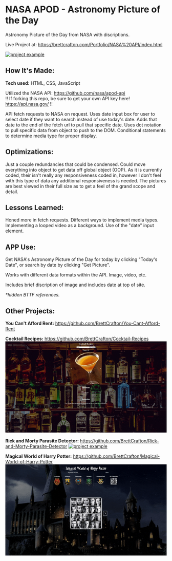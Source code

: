 # NASA APOD - Astronomy Picture of the Day

Astronomy Picture of the Day from NASA with discriptions.

Live Project at: <a href="https://brettcrafton.com/Portfolio/NASA%20API/index.html" target="_blank" rel="noreferrer"> https://brettcrafton.com/Portfolio/NASA%20API/index.html </a>

<a href="https://brettcrafton.com/Portfolio/NASA%20API/index.html" target="_blank" rel="noreferrer"> <img src="https://github.com/BrettCrafton/BrettCrafton/blob/main/assets/NASA%20APOD%20gif.gif?raw=true" alt="project example"/> </a>

## How It's Made:

**Tech used:** HTML, CSS, JavaScript

Utilized the NASA API: https://github.com/nasa/apod-api<br>
!! If forking this repo, be sure to get your own API key here! https://api.nasa.gov/ !!

API fetch requests to NASA on request. Uses date input box for user to select date if they want to search instead of use today's date. Adds that date to the end of the fetch url to pull that specific date. Uses dot notation to pull specific data from object to push to the DOM. Conditional statements to determine media type for proper display. 

## Optimizations:

Just a couple redundancies that could be condensed. Could move everything into object to get data off global object (OOP). As it is currently coded, their isn't really any responsiveness coded in, however I don't feel with this type of data any additional responsiveness is needed. The pictures are best viewed in their full size as to get a feel of the grand scope and detail.

## Lessons Learned:

Honed more in fetch requests. Different ways to implement media types. Implementing a looped video as a background. Use of the "date" input element.

## APP Use:

Get NASA's Astronomy Picture of the Day for today by clicking "Today's Date", or search by date by clicking "Get Picture".

Works with different data formats within the API. Image, video, etc.

Includes brief discription of image and includes date at top of site.

<em>*hidden BTTF references.</em>

## Other Projects:

**You Can't Afford Rent:** https://github.com/BrettCrafton/You-Cant-Afford-Rent

**Cocktail Recipes:** https://github.com/BrettCrafton/Cocktail-Recipes
<a href="https://brettcrafton.com/Portfolio/Bar%20API/index.html" target="_blank" rel="noreferrer"> <img src="https://github.com/BrettCrafton/BrettCrafton/blob/main/assets/Cocktail%20Recipe%20gif.gif?raw=true" alt="project example"/> </a>


**Rick and Morty Parasite Detector:** https://github.com/BrettCrafton/Rick-and-Morty-Parasite-Detector
<a href="https://brettcrafton.com/Portfolio/Rick-and-Morty/index.html" target="_blank" rel="noreferrer"> <img src="https://github.com/BrettCrafton/BrettCrafton/blob/main/assets/Rick%20and%20Morty%20gif.gif?raw=true" alt="project example"/> </a>


**Magical World of Harry Potter:** https://github.com/BrettCrafton/Magical-World-of-Harry-Potter
<a href="https://brettcrafton.com/Portfolio/Harry%20Potter/index.html" target="_blank" rel="noreferrer"> <img src="https://github.com/BrettCrafton/BrettCrafton/blob/main/assets/Harry%20Potter%20gif.gif?raw=true" alt="project example"/> </a>
